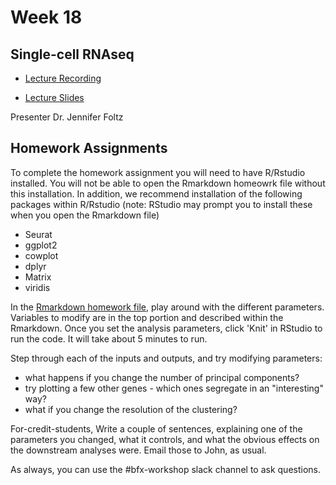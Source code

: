 # Week 18

## Single-cell RNAseq 

- [Lecture Recording](https://wustl.box.com/s/2q7e78fkm9bnz0lv4mnv3q696bd8k0r3)

- [Lecture Slides]()

Presenter Dr. Jennifer Foltz


## Homework Assignments

To complete the homework assignment you will need to have R/Rstudio installed. You will not be able to open the Rmarkdown homeowrk file without this installation. In addition, we recommend installation of the following packages within R/Rstudio (note: RStudio may prompt you to install these when you open the Rmarkdown file) 
- Seurat
- ggplot2
- cowplot
- dplyr
- Matrix
- viridis

In the [Rmarkdown homework file](BFXworkshop_2025scRNA_Day1.Rmd), play around with the different parameters. Variables to modify are in the top portion and described within the Rmarkdown. Once you set the analysis parameters, click 'Knit' in RStudio to run the code. It will take about 5 minutes to run.  

Step through each of the inputs and outputs, and try modifying parameters:
 - what happens if you change the number of principal components?
 - try plotting a few other genes - which ones segregate in an "interesting" way?
 - what if you change the resolution of the clustering?

For-credit-students, Write a couple of sentences, explaining one of the parameters you changed, what it controls, and what the obvious effects on the downstream analyses were.  Email those to John, as usual.

As always, you can use the #bfx-workshop slack channel to ask questions.
